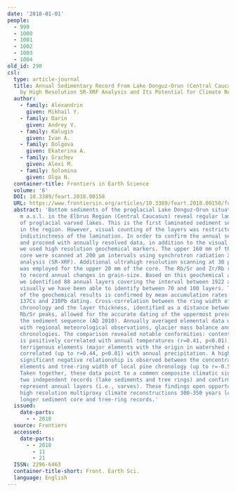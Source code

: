 ```yaml
---
date: '2018-01-01'
people:
  - 999
  - 1000
  - 1001
  - 1002
  - 1003
  - 1004
old_id: 290
csl:
  type: article-journal
  title: Annual Sedimentary Record From Lake Donguz-Orun (Central Caucasus) Constrained
    by High Resolution SR-XRF Analysis and Its Potential for Climate Reconstructions
  author:
    - family: Alexandrin
      given: Mikhail Y.
    - family: Darin
      given: Andrey V.
    - family: Kalugin
      given: Ivan A.
    - family: Dolgova
      given: Ekaterina A.
    - family: Grachev
      given: Alexi M.
    - family: Solomina
      given: Olga N.
  container-title: Frontiers in Earth Science
  volume: '6'
  DOI: 10.3389/feart.2018.00158
  URL: https://www.frontiersin.org/articles/10.3389/feart.2018.00158/full
  abstract: 'Bottom sediments of the proglacial Lake Donguz-Orun situated at ~2500
    m a.s.l. in the Elbrus Region (Central Caucasus) reveal regular laminae, characteristic
    of proglacial varved lakes. This is the first laminated sediment sequence recorded
    in the region. However, visual counting of the layers was restricted due to partial
    indistinctness of the lamination. In order to confirm the annual sedimentary cyclicity
    and proceed with annually resolved data, in addition to the visual identification
    we used high resolution geochemical markers. The upper 160 mm of the sediment
    core were scanned at 200 µm intervals using synchrotron radiation X-ray fluorescence
    analysis (SR-XRF). Additional ultrahigh resolution scanning at 30 µm increments
    was employed for the upper 20 mm of the core. The Rb/Sr and Zr/Rb ratios are interpreted
    to record annual changes in grain-size. Based on this geochemical assessment,
    we identified 88 annual layers covering the interval between 1922 and 2010, while
    visually we have been able to identify between 70 and 100 layers. The correctness
    of the geochemical results is confirmed by mean accumulation rates assessed by
    137Cs and 210Pb dating. Cross-correlation between the ring width of local pine
    chronology and the layer thickness, identified as a distance between the annual
    Rb/Sr peaks, allowed for the accurate dating of the uppermost preserved year of
    the sediment sequence (AD 2010). Annually averaged elemental data were then compared
    with regional meteorological observations, glacier mass balance and tree-ring
    chronologies. The comparison revealed notable conformities: content of bromine
    is positively correlated with annual temperatures (r=0.41, p<0.01), content of
    terrigenous elements (major elements with the origin in watershed rocks) is positively
    correlated (up to r=0.44, p<0.01) with annual precipitation. A high statistically
    significant negative relationship is observed between the concentrations of terrigenous
    elements and tree-ring width of local pine chronology (up to r=-0.56, p<0.01).
    Taken together, these data point to a common composite climatic signal in the
    two independent records (lake sediments and tree rings) and confirm that the laminae
    represent annual layers (i.e., varves). These findings open opportunities for
    high resolution multiproxy climate reconstructions 300-350 years long using the
    longer sediment core and tree-ring records.'
  issued:
    date-parts:
      - - 2018
  source: Frontiers
  accessed:
    date-parts:
      - - 2018
        - 11
        - 21
  ISSN: 2296-6463
  container-title-short: Front. Earth Sci.
  language: English
---
```

